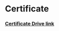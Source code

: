# Certificate
### [Certificate Drive link](https://drive.google.com/drive/u/0/folders/1b8zIIia2v2WOTf7MSCJztOF1bBNS0Ez9)
